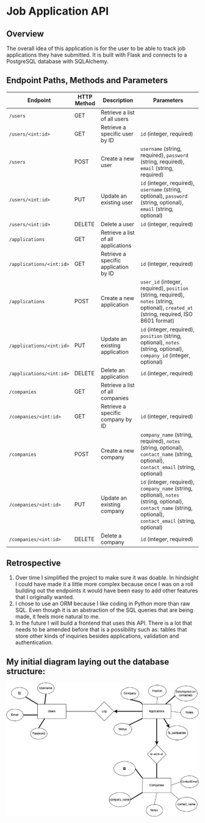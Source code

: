 # Job Application API

## Overview
The overall idea of this application is for the user to be able to track job applications they have submitted. It is built with Flask and connects to a PostgreSQL database with SQLAlchemy.

## Endpoint Paths, Methods and Parameters

| Endpoint                       | HTTP Method | Description                                       | Parameters                          |
|--------------------------------|--------------|---------------------------------------------------|-----------------------------------|
| `/users`                       | GET         | Retrieve a list of all users                       |                              |
| `/users/<int:id>`              | GET         | Retrieve a specific user by ID                     | `id` (integer, required)       |
| `/users`                       | POST        | Create a new user                                  | `username` (string, required), `password` (string, required), `email` (string, required) |
| `/users/<int:id>`              | PUT         | Update an existing user                            | `id` (integer, required), `username` (string, optional), `password` (string, optional), `email` (string, optional) |
| `/users/<int:id>`              | DELETE      | Delete a user                                      | `id` (integer, required)       |
| `/applications`               | GET         | Retrieve a list of all applications                |                              |
| `/applications/<int:id>`       | GET         | Retrieve a specific application by ID               | `id` (integer, required)       |
| `/applications`               | POST        | Create a new application                           | `user_id` (integer, required), `position` (string, required), `notes` (string, optional), `created_at` (string, required, ISO 8601 format) |
| `/applications/<int:id>`       | PUT         | Update an existing application                     | `id` (integer, required), `position` (string, optional), `notes` (string, optional), `company_id` (integer, optional) |
| `/applications/<int:id>`       | DELETE      | Delete an application                              | `id` (integer, required)       |
| `/companies`                   | GET         | Retrieve a list of all companies                   |                              |
| `/companies/<int:id>`          | GET         | Retrieve a specific company by ID                  | `id` (integer, required)       |
| `/companies`                   | POST        | Create a new company                               | `company_name` (string, required), `notes` (string, optional), `contact_name` (string, optional), `contact_email` (string, optional) |
| `/companies/<int:id>`          | PUT         | Update an existing company                         | `id` (integer, required), `company_name` (string, optional), `notes` (string, optional), `contact_name` (string, optional), `contact_email` (string, optional) |
| `/companies/<int:id>`          | DELETE      | Delete a company                                   | `id` (integer, required)       |

## Retrospective
1. Over time I simplified the project to make sure it was doable. In hindsight I could have made it a little more complex because once I was on a roll building out the endpoints it would have been easy to add other features that I originally wanted.
2. I chose to use an ORM because I like coding in Python more than raw SQL. Even though it is an abstraction of the SQL queries that are being made, it feels more natural to me.
3. In the future I will build a frontend that uses this API. There is a lot that needs to be amended before that is a possibility such as: tables that store other kinds of inquiries besides applications, validation and authentication. 

## My initial diagram laying out the database structure:
![screenshot of an ER Diagram of my database](./job_search_ERD.png)


